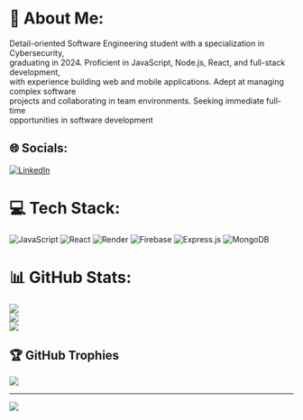 # 💫 About Me:
Detail-oriented Software Engineering student with a specialization in Cybersecurity,<br>graduating in 2024. Proficient in JavaScript, Node.js, React, and full-stack development,<br>with experience building web and mobile applications. Adept at managing complex software<br>projects and collaborating in team environments. Seeking immediate full-time<br>opportunities in software development


## 🌐 Socials:
[![LinkedIn](https://img.shields.io/badge/LinkedIn-%230077B5.svg?logo=linkedin&logoColor=white)](https://linkedin.com/in/pavel-kormilchik) 

# 💻 Tech Stack:
![JavaScript](https://img.shields.io/badge/javascript-%23323330.svg?style=for-the-badge&logo=javascript&logoColor=%23F7DF1E) ![React](https://img.shields.io/badge/react-%2320232a.svg?style=for-the-badge&logo=react&logoColor=%2361DAFB) ![Render](https://img.shields.io/badge/Render-%46E3B7.svg?style=for-the-badge&logo=render&logoColor=white) ![Firebase](https://img.shields.io/badge/firebase-%23039BE5.svg?style=for-the-badge&logo=firebase) ![Express.js](https://img.shields.io/badge/express.js-%23404d59.svg?style=for-the-badge&logo=express&logoColor=%2361DAFB) ![MongoDB](https://img.shields.io/badge/MongoDB-%234ea94b.svg?style=for-the-badge&logo=mongodb&logoColor=white)
# 📊 GitHub Stats:
![](https://github-readme-stats.vercel.app/api?username=p4vele&theme=dark&hide_border=false&include_all_commits=true&count_private=true)<br/>
![](https://github-readme-streak-stats.herokuapp.com/?user=p4vele&theme=dark&hide_border=false)<br/>
![](https://github-readme-stats.vercel.app/api/top-langs/?username=p4vele&theme=dark&hide_border=false&include_all_commits=true&count_private=true&layout=compact)

## 🏆 GitHub Trophies
![](https://github-profile-trophy.vercel.app/?username=p4vele&theme=radical&no-frame=false&no-bg=true&margin-w=4)

---
[![](https://visitcount.itsvg.in/api?id=p4vele&icon=0&color=0)](https://visitcount.itsvg.in)

<!-- Proudly created with GPRM ( https://gprm.itsvg.in ) -->
